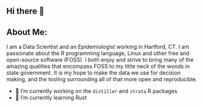 ## Hi there 👋

## About Me:

I am a Data Scientist and an Epidemiologist working in Hartford, CT.  I am  passionate about
the R programming language, Linux and other free and open-source software (FOSS).  I both enjoy and strive to bring 
many of the amazing qualities that encompass FOSS to my little neck of the woods in state government.  It is my hope
to make the data we use for decision making, and the tooling surrounding all of that more open and reproducible.

  - 🔭 I’m currently working on the `distiller` and `strata` R packages
  - 🌱 I’m currently learning Rust

<!--
**asenetcky/asenetcky** is a ✨ _special_ ✨ repository because its `README.md` (this file) appears on your GitHub profile.

Here are some ideas to get you started:

- 🔭 I’m currently working on ...
- 🌱 I’m currently learning ...
- 👯 I’m looking to collaborate on ...
- 🤔 I’m looking for help with ...
- 💬 Ask me about ...
- 📫 How to reach me: ...
- 😄 Pronouns: ...
- ⚡ Fun fact: ...
-->
